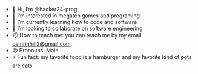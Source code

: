 - 👋 Hi, I’m @hacker24-prog
- 👀 I’m interested in megaten games and programing
- 🌱 I’m currently learning how to code and software 
- 💞️ I’m looking to collaborate on software engineering
- 📫 How to reach me: you can reach me by my email: camrinhill2@gmail.com
- 😄 Pronouns: Male
- ⚡ Fun fact: my favorite food is a hamburger and my favorite kind of pets are cats 

<!---
hacker24-prog/hacker24-prog is a ✨ special ✨ repository because its `README.md` (this file) appears on your GitHub profile.
You can click the Preview link to take a look at your changes.
--->
